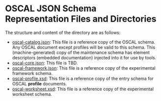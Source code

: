 # OSCAL JSON Schema Representation Files and Directories

The structure and content of the directory are as follows:

* [oscal-catalog.json](oscal-catalog.json): This file is a reference copy of the OSCAL schema. Any OSCAL document except profiles will be valid to this schema. This (machine-generated) copy of the maintenance schema has element descriptors (embedded documentation) injected into it for use by tools.
* [oscal-core.json](oscal-core.json): This file is TBD.
* [oscal-framework.json](oscal-framework.json): This file is a reference copy of the experimental framework schema.
* [oscal-profile.xsd](oscal-profile.xsd): This file is a reference copy of the entry schema for OSCAL **profile** documents.
* [oscal-worksheet.xsd](oscal-worksheet.xsd): This file is a reference copy of the experimental worksheet schema.
